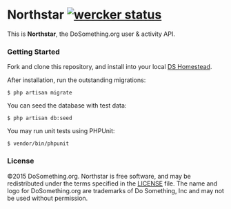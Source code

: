 # Northstar [![wercker status](https://app.wercker.com/status/109bce734be9a06703562876265f5bd9/s "wercker status")](https://app.wercker.com/project/bykey/109bce734be9a06703562876265f5bd9)
This is __Northstar__, the DoSomething.org user & activity API.

### Getting Started

Fork and clone this repository, and install into your local [DS Homestead](https://github.com/DoSomething/ds-homestead).

After installation, run the outstanding migrations:

    $ php artisan migrate

You can seed the database with test data:

    $ php artisan db:seed

You may run unit tests using PHPUnit:

    $ vendor/bin/phpunit

### License
&copy;2015 DoSomething.org. Northstar is free software, and may be redistributed under the terms specified in the [LICENSE](https://github.com/DoSomething/northstar/blob/dev/LICENSE) file. The name and logo for DoSomething.org are trademarks of Do Something, Inc and may not be used without permission.
